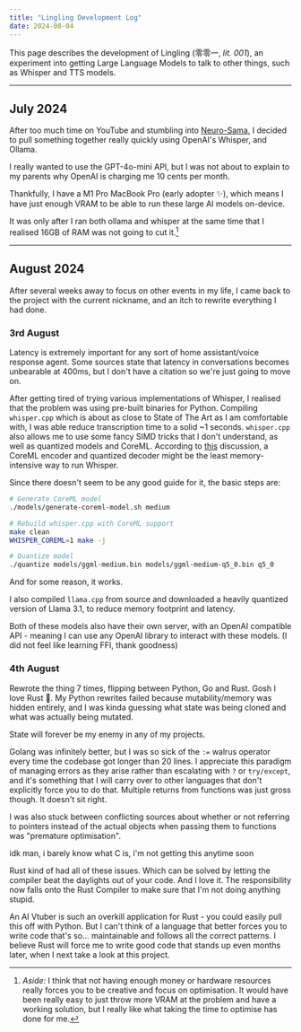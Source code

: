 ```yaml
---
title: "Lingling Development Log"
date: 2024-08-04
---
```


This page describes the development of Lingling (零零一, _lit. 001_), an experiment into getting Large Language Models to talk to other things, such as Whisper and TTS models.

---

## July 2024

After too much time on YouTube and stumbling into [Neuro-Sama](https://www.youtube.com/channel/UCLHmLrj4pHHg3-iBJn_CqxA), I decided to pull something together really quickly using OpenAI's Whisper, and Ollama.

I really wanted to use the GPT-4o-mini API, but I was not about to explain to my parents why OpenAI is charging me 10 cents per month.

Thankfully, I have a M1 Pro MacBook Pro (early adopter :sparkles:), which means I have just enough VRAM to be able to run these large AI models on-device.

It was only after I ran both ollama and whisper at the same time that I realised 16GB of RAM was not going to cut it.[^1]

---

## August 2024

After several weeks away to focus on other events in my life, I came back to the project with the current nickname, and an itch to rewrite everything I had done.

### 3rd August

Latency is extremely important for any sort of home assistant/voice response agent. Some sources state that latency in conversations becomes unbearable at 400ms, but I don't have a citation so we're just going to move on.

After getting tired of trying various implementations of Whisper, I realised that the problem was using pre-built binaries for Python. Compiling `whisper.cpp` which is about as close to State of The Art as I am comfortable with, I was able reduce transcription time to a solid ~1 seconds. `whisper.cpp` also allows me to use some fancy SIMD tricks that I don't understand, as well as quantized models and CoreML. According to [this](https://github.com/ggerganov/whisper.cpp/discussions/1829) discussion, a CoreML encoder and quantized decoder might be the least memory-intensive way to run Whisper.

Since there doesn't seem to be any good guide for it, the basic steps are:

```sh
# Generate CoreML model
./models/generate-coreml-model.sh medium

# Rebuild whisper.cpp with CoreML support
make clean
WHISPER_COREML=1 make -j

# Quantize model
./quantize models/ggml-medium.bin models/ggml-medium-q5_0.bin q5_0
```

And for some reason, it works.

I also compiled `llama.cpp` from source and downloaded a heavily quantized version of Llama 3.1, to reduce memory footprint and latency.

Both of these models also have their own server, with an OpenAI compatible API - meaning I can use any OpenAI library to interact with these models. (I did not feel like learning FFI, thank goodness)

### 4th August

Rewrote the thing 7 times, flipping between Python, Go and Rust. Gosh I love Rust :crab:. My Python rewrites failed because mutability/memory was hidden entirely, and I was kinda guessing what state was being cloned and what was actually being mutated.

State will forever be my enemy in any of my projects.

Golang was infinitely better, but I was so sick of the `:=` walrus operator every time the codebase got longer than 20 lines. I appreciate this paradigm of managing errors as they arise rather than escalating with `?` or `try/except`, and it's something that I will carry over to other languages that don't explicitly force you to do that. Multiple returns from functions was just gross though. It doesn't sit right.

I was also stuck between conflicting sources about whether or not referring to pointers instead of the actual objects when passing them to functions was "premature optimisation".

idk man, i barely know what C is, i'm not getting this anytime soon

Rust kind of had all of these issues. Which can be solved by letting the compiler beat the daylights out of your code. And I love it. The responsibility now falls onto the Rust Compiler to make sure that I'm not doing anything stupid.

An AI Vtuber is such an overkill application for Rust - you could easily pull this off with Python. But I can't think of a language that better forces you to write code that's so... maintainable and follows all the correct patterns. I believe Rust will force me to write good code that stands up even months later, when I next take a look at this project.

[^1]: _Aside:_ I think that not having enough money or hardware resources really forces you to be creative and focus on optimisation. It would have been really easy to just throw more VRAM at the problem and have a working solution, but I really like what taking the time to optimise has done for me.
